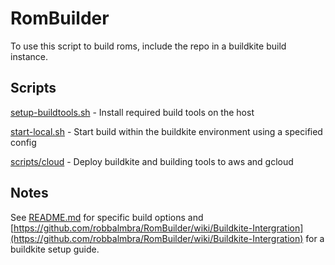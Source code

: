 # RomBuilder

To use this script to build roms, include the repo in a buildkite build instance.

## Scripts

[setup-buildtools.sh](scripts/setup-buildtools.sh) - Install required build tools on the host

[start-local.sh](scripts/start-local.sh) - Start build within the buildkite environment using a specified config

[scripts/cloud](scripts/cloud) - Deploy buildkite and building tools to aws and gcloud

## Notes

See [README.md](docker) for specific build options and [https://github.com/robbalmbra/RomBuilder/wiki/Buildkite-Intergration](https://github.com/robbalmbra/RomBuilder/wiki/Buildkite-Intergration) for a buildkite setup guide.
